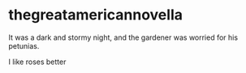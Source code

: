 # thegreatamericannovella

It was a dark and stormy night, and the gardener was worried for his petunias.




I like roses better
